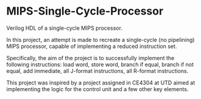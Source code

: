 # MIPS-Single-Cycle-Processor
Verilog HDL of a single-cycle MIPS processor.

In this project, an attempt is made to recreate a single-cycle (no pipelining) MIPS processor, capable of implementing a reduced instruction set.

Specifically, the aim of the project is to successfully implement the following instructions: 
  load word, 
  store word, 
  branch if equal,
  branch if not equal,
  add immediate, 
  all J-format instructions, 
  all R-format instructions.
  
This project was inspired by a project assigned in CE4304 at UTD aimed at implementing the logic for the control unit and a few other key elements.
